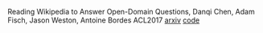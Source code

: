 Reading Wikipedia to Answer Open-Domain Questions, Danqi Chen, Adam Fisch, Jason Weston, Antoine Bordes ACL2017 [arxiv](<https://arxiv.org/abs/1704.00051>) [code](https://github.com/facebookresearch/DrQA/) 

